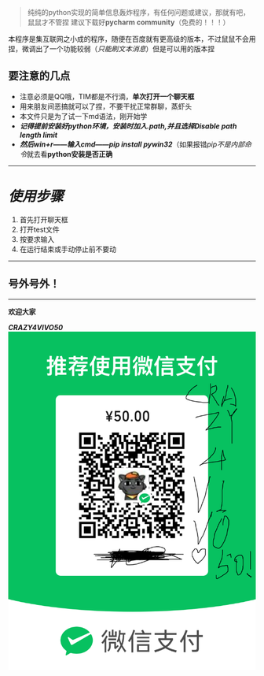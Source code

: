 >纯纯的python实现的简单信息轰炸程序，有任何问题或建议，那就有吧，鼠鼠才不管捏
建议下载好**pycharm community**（免费的！！！）

本程序是集互联网之小成的程序，随便在百度就有更高级的版本，不过鼠鼠不会用捏，微调出了一个功能较弱（*只能刷文本消息*）但是可以用的版本捏

## 要注意的几点
- 注意必须是QQ哦，TIM都是不行滴，**单次打开一个聊天框**
- 用来朋友间恶搞就可以了捏，不要干扰正常群聊，蒸虾头
-  本文件只是为了试一下md语法，刚开始学
- ***记得提前安装好python环境，安装时加入.path,并且选择Disable path length limit***
- ***然后win+r——输入cmd——pip install pywin32***（如果报错*pip不是内部命令*就去看**python安装是否正确**

---

# *使用步骤*

1. 首先打开聊天框
2. 打开test文件
3. 按要求输入
4. 在运行结束或手动停止前不要动

---

## 号外号外！

---

**欢迎大家**

***CRAZY4VIVO50***
![](vivo50.png)

